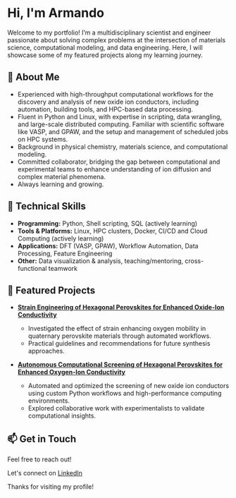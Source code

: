 # Hi, I'm Armando

Welcome to my portfolio! I’m a multidisciplinary scientist and engineer passionate about solving complex problems at the intersection of materials science, computational modeling, and data engineering. Here, I will showcase some of my featured projects along my learning journey.

## 🚀 About Me

- Experienced with high-throughput computational workflows for the discovery and analysis of new oxide ion conductors, including automation, building tools, and HPC-based data processing.
- Fluent in Python and Linux, with expertise in scripting, data wrangling, and large-scale distributed computing. Familiar with scientific software like VASP, and GPAW, and the setup and management of scheduled jobs on HPC systems.
- Background in physical chemistry, materials science, and computational modeling.
- Committed collaborator, bridging the gap between computational and experimental teams to enhance understanding of ion diffusion and complex material phenomena.
- Always learning and growing.

## 🧰 Technical Skills

- **Programming:** Python, Shell scripting, SQL (actively learning)
- **Tools & Platforms:** Linux, HPC clusters, Docker, CI/CD and Cloud Computing (actively learning)
- **Applications:** DFT (VASP, GPAW), Workflow Automation, Data Processing, Feature Engineering
- **Other:** Data visualization & analysis, teaching/mentoring, cross-functional teamwork

## 🔎 Featured Projects

- **[Strain Engineering of Hexagonal Perovskites for Enhanced Oxide-Ion Conductivity](https://github.com/armmorin/strained)**
  - Investigated the effect of strain enhancing oxygen mobility in quaternary perovskite materials through automated workflows.
  - Practical guidelines and recommendations for future synthesis approaches.

- **[Autonomous Computational Screening of Hexagonal Perovskites for Enhanced Oxygen-Ion Conductivity](https://github.com/armmorin/workflow)**
  - Automated and optimized the screening of new oxide ion conductors using custom Python workflows and high-performance computing environments.
  - Explored collaborative work with experimentalists to validate computational insights.


## 📫 Get in Touch

Feel free to reach out!

Let's connect on [LinkedIn](https://www.linkedin.com/in/morinmtz)

Thanks for visiting my profile!
